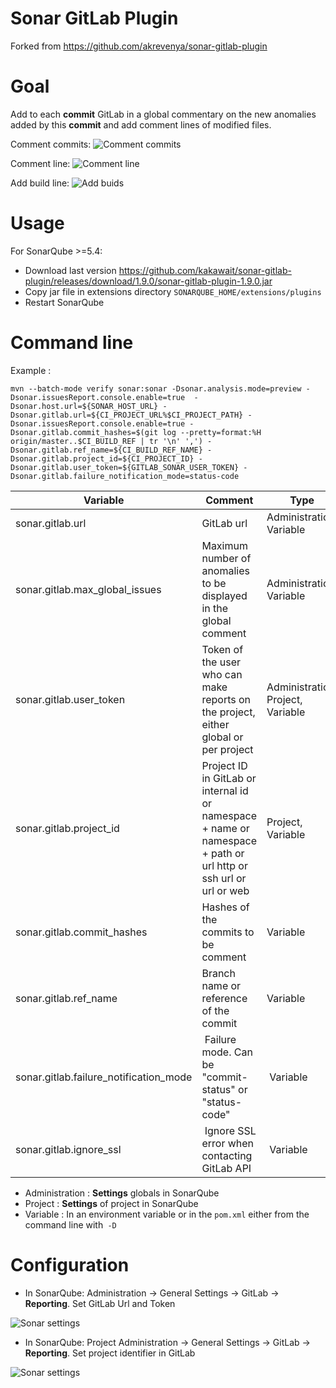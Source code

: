 Sonar GitLab Plugin
===================

Forked from https://github.com/akrevenya/sonar-gitlab-plugin

# Goal

Add to each **commit** GitLab in a global commentary on the new anomalies added by this **commit** and add comment lines of modified files.

Comment commits:
![Comment commits](doc/comment_commits.jpg)

Comment line:
![Comment line](doc/comment_line.jpg)

Add build line:
![Add buids](doc/builds.jpg)

# Usage

For SonarQube >=5.4:

- Download last version https://github.com/kakawait/sonar-gitlab-plugin/releases/download/1.9.0/sonar-gitlab-plugin-1.9.0.jar
- Copy jar file in extensions directory `SONARQUBE_HOME/extensions/plugins`
- Restart SonarQube

# Command line

Example :

``` shell
mvn --batch-mode verify sonar:sonar -Dsonar.analysis.mode=preview -Dsonar.issuesReport.console.enable=true  -Dsonar.host.url=${SONAR_HOST_URL} -Dsonar.gitlab.url=${CI_PROJECT_URL%$CI_PROJECT_PATH} -Dsonar.issuesReport.console.enable=true -Dsonar.gitlab.commit_hashes=$(git log --pretty=format:%H origin/master..$CI_BUILD_REF | tr '\n' ',') -Dsonar.gitlab.ref_name=${CI_BUILD_REF_NAME} -Dsonar.gitlab.project_id=${CI_PROJECT_ID} -Dsonar.gitlab.user_token=${GITLAB_SONAR_USER_TOKEN} -Dsonar.gitlab.failure_notification_mode=status-code 
```

| Variable | Comment | Type |
| -------- | ----------- | ---- |
| sonar.gitlab.url | GitLab url | Administration, Variable |
| sonar.gitlab.max_global_issues | Maximum number of anomalies to be displayed in the global comment |  Administration, Variable |
| sonar.gitlab.user_token | Token of the user who can make reports on the project, either global or per project |  Administration, Project, Variable |
| sonar.gitlab.project_id | Project ID in GitLab or internal id or namespace + name or namespace + path or url http or ssh url or url or web | Project, Variable |
| sonar.gitlab.commit_hashes | Hashes of the commits to be comment | Variable |
| sonar.gitlab.ref_name | Branch name or reference of the commit | Variable |
| sonar.gitlab.failure_notification_mode | Failure mode. Can be "commit-status" or "status-code" | Variable |
| sonar.gitlab.ignore_ssl | Ignore SSL error when contacting GitLab API | Variable |

- Administration : **Settings** globals in SonarQube
- Project : **Settings** of project in SonarQube
- Variable : In an environment variable or in the `pom.xml` either from the command line with` -D`

# Configuration

- In SonarQube: Administration -> General Settings -> GitLab -> **Reporting**. Set GitLab Url and Token

![Sonar settings](doc/sonar_settings.jpg)

- In SonarQube: Project Administration -> General Settings -> GitLab -> **Reporting**. Set project identifier in GitLab

![Sonar settings](doc/sonar_project_settings.jpg)

